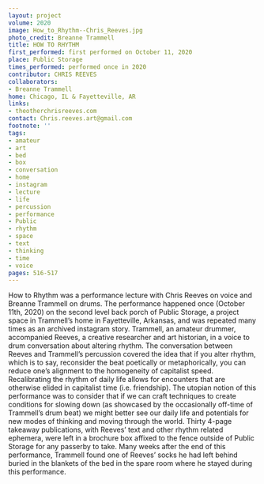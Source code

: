 ```yaml
---
layout: project
volume: 2020
image: How_to_Rhythm--Chris_Reeves.jpg
photo_credit: Breanne Trammell
title: HOW TO RHYTHM
first_performed: first performed on October 11, 2020
place: Public Storage
times_performed: performed once in 2020
contributor: CHRIS REEVES
collaborators:
- Breanne Trammell
home: Chicago, IL & Fayetteville, AR
links:
- theotherchrisreeves.com
contact: Chris.reeves.art@gmail.com
footnote: ''
tags:
- amateur
- art
- bed
- box
- conversation
- home
- instagram
- lecture
- life
- percussion
- performance
- Public
- rhythm
- space
- text
- thinking
- time
- voice
pages: 516-517
---
```



How to Rhythm was a performance lecture with Chris Reeves on voice and Breanne Trammell on drums. The performance happened once (October 11th, 2020) on the second level back porch of Public Storage, a project space in Trammell’s home in Fayetteville, Arkansas, and was repeated many times as an archived instagram story. Trammell, an amateur drummer, accompanied Reeves, a creative researcher and art historian, in a voice to drum conversation about altering rhythm. The conversation between Reeves and Trammell’s percussion covered the idea that if you alter rhythm, which is to say, reconsider the beat poetically or metaphorically, you can reduce one’s alignment to the homogeneity of capitalist speed. Recalibrating the rhythm of daily life allows for encounters that are otherwise elided in capitalist time (i.e. friendship). The utopian notion of this performance was to consider that if we can craft techniques to create conditions for slowing down (as showcased by the occasionally off-time of Trammell’s drum beat) we might better see our daily life and potentials for new modes of thinking and moving through the world. Thirty 4-page takeaway publications, with Reeves’ text and other rhythm related ephemera, were left in a brochure box affixed to the fence outside of Public Storage for any passerby to take. Many weeks after the end of this performance, Trammell found one of Reeves’ socks he had left behind buried in the blankets of the bed in the spare room where he stayed during this performance.
